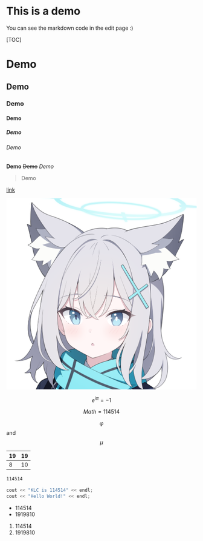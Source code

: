 # This is a demo

You can see the markdown code in the edit page :)

[TOC]

# Demo
## Demo
### Demo
#### Demo
##### Demo
###### Demo
**Demo**
~~Demo~~
*Demo*
> Demo

[link](https://www.luogu.com.cn/)

![image](/image/89L2009.png)

$$ e^{i\pi}=-1 $$

$$ Math = 114514 $$

 $$\varphi$$ and $$\mu$$

 | 19  | 19  |
| ------------ | ------------ |
| 8  |  10 |

`114514`

```cpp
cout << "KLC is 114514" << endl;
cout << "Hello World!" << endl;
```

- 114514
- 1919810

1. 114514
2. 1919810
